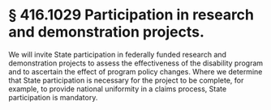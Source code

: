# § 416.1029   Participation in research and demonstration projects.

We will invite State participation in federally funded research and demonstration projects to assess the effectiveness of the disability program and to ascertain the effect of program policy changes. Where we determine that State participation is necessary for the project to be complete, for example, to provide national uniformity in a claims process, State participation is mandatory.




